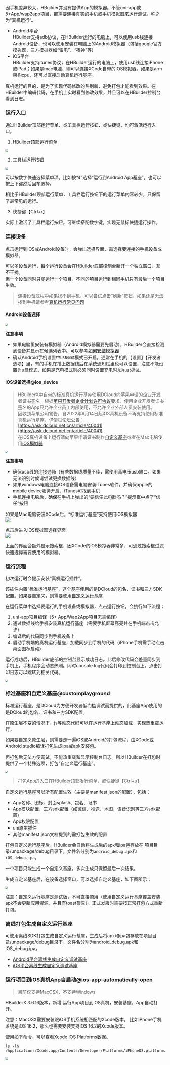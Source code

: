 因手机差异较大，HBuilder并没有提供App的模拟器。不管uni-app或5+App/wap2app项目，都需要连接真实的手机或手机模拟器来运行测试，称之为“真机运行”。

- Android平台  
HBuilder支持adb协议，在HBuilder运行的电脑上，可以使用usb线连接Android设备，也可以使用安装在电脑上的Android模拟器（包括google官方模拟器，三方模拟器如“雷电”、“夜神”等）  
- iOS平台  
HBuilder支持itunes协议，在HBuilder运行的电脑上，使用usb线连接iPhone或iPad；如果是mac电脑，则可以连接XCode自带的iOS模拟器。如果是arm架构cpu，还可以直接启动真机运行基座。   

真机运行的目的，是为了实现代码修改的热刷新，避免打包才能看到效果。在HBuilder中编辑代码，在手机上实时看到修改效果，并且可以在HBuilder控制台看到日志。



### 运行入口
通过HBuilder顶部运行菜单、或工具栏运行按钮、或快捷键，均可激活运行入口。

1. HBuilder顶部运行菜单  

<img src="https://vkceyugu.cdn.bspapp.com/VKCEYUGU-f184e7c3-1912-41b2-b81f-435d1b37c7b4/c4d3c057-40dc-4dea-9277-be1c33a252ed.png" style="zoom: 50%;" />

2. 工具栏运行按钮

<img src="https://vkceyugu.cdn.bspapp.com/VKCEYUGU-f184e7c3-1912-41b2-b81f-435d1b37c7b4/1f9bb269-0534-4562-ba90-a96c01a6f221.png" style="zoom: 50%;" />

可以按数字快速选择菜单项。比如按“4”选择“运行到Android App基座”。也可以按上下键然后回车选择。

相比于HBuilder顶部运行菜单，工具栏运行按钮下的运行菜单内容较少，只保留了最常见的运行。

3. 快捷键【Ctrl+r】  

实际上激活了工具栏运行按钮。可继续搭配数字键，实现无鼠标快捷运行操作。



### 连接设备

点击运行到iOS或Android设备时，会弹出选择界面，需选择要连接的手机设备或模拟器。  

可以多设备运行，每个运行设备会在HBuilder底部控制台新开一个独立窗口，互不干扰。  
但一个设备同时只能运行一个项目，不同的项目运行到相同手机只有最后一个项目生效。

> 连接设备过程中如果找不到手机，可以尝试点击“刷新”按钮，如果还是无法找到手机请参考[真机运行常见问题](run-app-faq.md)

#### Android设备选择  

<img src="https://f184e7c3-1912-41b2-b81f-435d1b37c7b4.cdn.bspapp.com/VKCEYUGU-f184e7c3-1912-41b2-b81f-435d1b37c7b4/9031cf41-da1c-476e-8f20-aaba3e432b92.jpeg" style="zoom: 50%;" />

**注意事项**  
- 如果电脑里安装有模拟器（Android模拟器需要先启动），HBuilder会直接检测到设备并显示在候选列表中。可以参考[如何安装模拟器](installSimulator.md)  
- 确认Android手机设置中`USB调试`模式已开启。通常在手机的【设置】【开发者选项】里，有的手机在插上数据线后在系统通知栏里也可以设置，注意不能设置为u盘模式，如果是充电模式则必须同时设置充电时`允许usb调试`。


#### iOS设备选择@ios_device

> HBuilderX中自带的标准真机运行基座使用DCloud向苹果申请的企业开发者证书签名，根据[苹果开发者企业计划许可协议](https://developer.apple.com/support/downloads/terms/apple-developer-enterprise-program/Apple-Developer-Enterprise-Program-License-Agreement-20220606-Chinese-Simplified.pdf)要求，使用企业开发者证书签名的App只允许企业员工内部使用，不允许企业外部人员安装使用。  
> 因收到苹果公司警告，自2022年9月14日起iOS真机设备不再支持使用标准真机运行基座，详情见论坛公告：[https://ask.dcloud.net.cn/article/40041](https://ask.dcloud.net.cn/article/40041)  
> 在iOS真机设备上运行请向苹果申请证书制作[自定义基座](#customplayground)或者在Mac电脑使用[iOS模拟器](#ios_simulator)

<img src="https://f184e7c3-1912-41b2-b81f-435d1b37c7b4.cdn.bspapp.com/VKCEYUGU-f184e7c3-1912-41b2-b81f-435d1b37c7b4/b919d962-79c0-461e-8817-47b4e9c76053.jpeg" style="zoom: 50%;" />

**注意事项**  
- 确保usb线的连接通畅（有些数据线质量不佳，需使用高电压usb端口，如果无法识别时候请尝试更换数据线）  
- 如果windows电脑连接iOS设备需电脑安装iTunes软件，并确保apple的mobile device服务开启、iTunes可找到手机  
- 手机连接电脑后，确保在手机上弹出的“要信任此电脑吗？”提示框中点了“信任”按钮  


<a id="ios_simulator"/>

如果是Mac电脑安装XCode后，“标准运行基座”支持使用iOS模拟器  
![](https://native-res.dcloud.net.cn/images/hx/run/ios-sim.png)  

点击后进入iOS模拟器选择界面  
![](https://native-res.dcloud.net.cn/images/hx/run/ios-sim-select.png)  

上面的界面会额外显示搜索框，因XCode的iOS模拟器非常多，可通过搜索框过滤快速选择需要使用的模拟器。  


### 运行流程  

初次运行时会提示安装“真机运行插件”。

该插件内置“标准运行基座”，这个基座使用的是DCloud的包名、证书和三方SDK配置。如果要自定义，则需要使用[自定义运行基座](#customplayground)

在运行菜单中选择要运行的手机设备或模拟器，点击运行按钮，会执行如下流程：
1. uni-app项目编译（5+ App/Wap2App项目无需编译）  
2. 通过数据线给手机安装真机运行基座（需要手机屏幕高亮并在手机端点击允许）  
3. 编译后的代码同步到手机设备上  
4. 启动手机端的真机运行基座，加载同步到手机的代码（iPhone手机需手动点击桌面图标启动）  

运行成功后，HBuilder底部的控制台显示成功日志。此后修改代码会差量同步到手机上，手机程序会动态热刷。同时console.log代码会打印到控制台上，点击打印日志可以跳转到相关代码。  

<img src="https://vkceyugu.cdn.bspapp.com/VKCEYUGU-f184e7c3-1912-41b2-b81f-435d1b37c7b4/ac78ba4d-16c2-4ca0-8cf8-2c8bb7260052.jpg" style="zoom: 50%;" />

### 标准基座和自定义基座@customplayground  

标准运行基座，是DCloud为方便开发者低门槛调试而提供的，此基座App使用的是DCloud的包名、证书和三方SDK配置。

在原生层不变的情况下，js等动态代码可以在运行基座上动态加载，实现热重载运行。

如果要自定义原生层，则需要走一遍iOS或Android的打包流程，由XCode或Android studio编译打包生成ipa或apk安装包。

但打包后无法方便调试，不能热重载和显示控制台日志。所以HBuilder在打包时提供了一个特殊选项，打包“自定义运行基座”。

<img src="https://vkceyugu.cdn.bspapp.com/VKCEYUGU-f184e7c3-1912-41b2-b81f-435d1b37c7b4/9429d3a0-2223-41a7-9914-73037ad85aa5.jpg" style="zoom: 50%;" />

> 打包App的入口在HBuilder顶部发行菜单，或快捷键【Ctrl+u】

自定义运行基座可以所有配置生效（主要是manifest.json的配置），包括：  
- App名称、图标、封面splash、包名、证书  
- App模块配置、三方sdk配置（如微信、推送、地图、语音识别等三方sdk配置）
- App权限配置
- uni原生插件  
- 其他manifest.json文档提到的需打包生效的配置

打包自定义运行基座后，HBuilder会自动将生成后的apk和ipa包存放在 项目目录/unpackage/debug目录下，文件名分别为`android_debug.apk`和`iOS_debug.ipa`。

一个项目只能生成一个自定义基座，多次生成只保留最后一次结果。

生成自定义基座后，在设备选择窗口，可以选择自定义基座，如下图所示：  

<img src="https://img-cdn-tc.dcloud.net.cn/uploads/article/20181228/9a4abc6fc3b72b2ede0393cfaab6a890.png" style="zoom: 50%;" />

注意：自定义运行基座是测试版，不可直接商用（使用自定义运行基座覆盖安装apk不会更新应用资源，并且有toast警告）。正式发版时需要按正常打包方式重新打包。

### 离线打包生成自定义运行基座

可使用离线SDK打包生成自定义运行基座，生成后将apk和ipa包存放在项目目录/unpackage/debug目录下，文件名分别为android_debug.apk和iOS_debug.ipa。

- [Android平台离线生成自定义调试基座](https://ask.dcloud.net.cn/article/35482)
- [iOS平台离线生成自定义调试基座](https://nativesupport.dcloud.net.cn/AppDocs/usesdk/ios?id=%e5%a6%82%e4%bd%95%e7%94%a8%e7%a6%bb%e7%ba%bf%e6%89%93%e5%8c%85%e5%b7%a5%e7%a8%8b%e5%88%b6%e4%bd%9c%e8%87%aa%e5%ae%9a%e4%b9%89%e5%9f%ba%e5%ba%a7)

### 运行项目到iOS真机App自启动@ios-app-automatically-open

> 目前仅支持MacOSX，不支持Windows

HBuilderX 3.6.16版本，新增 运行App项目到iOS真机，安装基座，App自动打开。

注意：MacOSX需要安装跟iOS手机系统相匹配的Xcode版本。 比如iPhone手机系统是iOS 16.2，那么也需要安装支持iOS 16.2的Xcode版本。

使用如下命令，可以查看Xcode iOS Platforms数据。

```shell
ls -lh  /Applications/Xcode.app/Contents/Developer/Platforms/iPhoneOS.platform/DeviceSupport
```

<img src="https://f184e7c3-1912-41b2-b81f-435d1b37c7b4.cdn.bspapp.com/VKCEYUGU-f184e7c3-1912-41b2-b81f-435d1b37c7b4/d219c758-ea33-44a7-bc7b-1c814011266a.jpg" style="zoom: 50%;" />